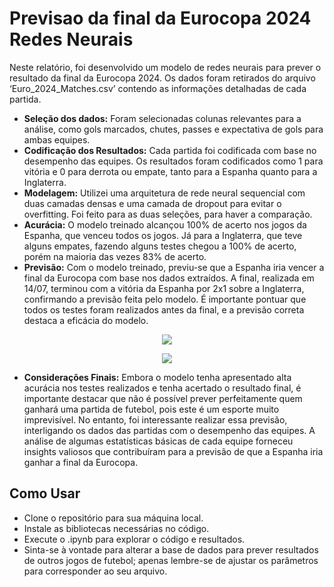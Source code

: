 # Previsao da final da Eurocopa 2024 Redes Neurais
Neste relatório, foi desenvolvido um modelo de redes neurais para prever o resultado da final da Eurocopa 2024. Os dados foram retirados do arquivo ‘Euro_2024_Matches.csv’ contendo as informações detalhadas de cada partida.

- **Seleção dos dados:**
Foram selecionadas colunas relevantes para a análise, como gols marcados, chutes, passes e expectativa de gols para ambas equipes.
- **Codificação dos Resultados:**
Cada partida foi codificada com base no desempenho das equipes. Os resultados foram codificados como 1 para vitória e 0 para derrota ou empate, tanto para a Espanha quanto para a Inglaterra.
- **Modelagem:**
Utilizei uma arquitetura de rede neural sequencial com duas camadas densas e uma camada de dropout para evitar o overfitting. Foi feito para as duas seleções, para haver a comparação.
- **Acurácia:**
O modelo treinado alcançou 100% de acerto nos jogos da Espanha, que venceu todos os jogos. Já para a Inglaterra, que teve alguns empates, fazendo alguns testes chegou a 100% de acerto, porém na maioria das vezes 83% de acerto.
- **Previsão:**
Com o modelo treinado, previu-se que a Espanha iria vencer a final da Eurocopa com base nos dados extraídos. A final, realizada em 14/07, terminou com a vitória da Espanha por 2x1 sobre a Inglaterra, confirmando a previsão feita pelo modelo. É importante pontuar que todos os testes foram realizados antes da final, e a previsão correta destaca a eficácia do modelo.

<p align="center">
  <img src="https://github.com/user-attachments/assets/89fb5ced-aa08-4f85-829c-229e29e3efb1">
</p>

<p align="center">
  <img src="https://github.com/user-attachments/assets/4256994b-cd4d-41f8-8427-87f997ecf241">
</p>

- **Considerações Finais:**
Embora o modelo tenha apresentado alta acurácia nos testes realizados e tenha acertado o resultado final, é importante destacar que não é possível prever perfeitamente quem ganhará uma partida de futebol, pois este é um esporte muito imprevisível. 
No entanto, foi interessante realizar essa previsão, interligando os dados das partidas com o desempenho das equipes. A análise de algumas estatísticas básicas de cada equipe forneceu insights valiosos que contribuíram para a previsão de que a Espanha iria ganhar a final da Eurocopa.

## Como Usar
 - Clone o repositório para sua máquina local.
 - Instale as bibliotecas necessárias no código.
 - Execute o .ipynb para explorar o código e resultados.
 - Sinta-se à vontade para alterar a base de dados para prever resultados de outros jogos de futebol; apenas lembre-se de ajustar os parâmetros para corresponder ao seu arquivo.
